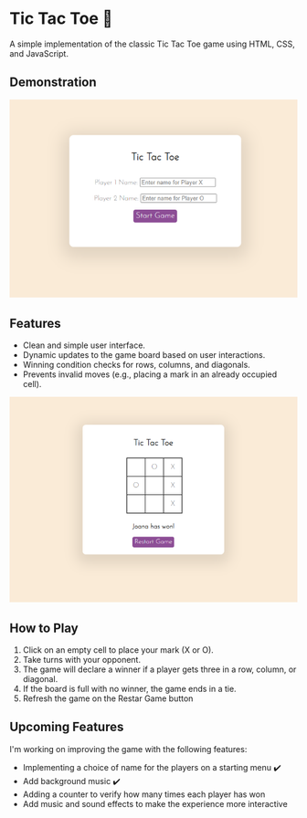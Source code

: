 # Tic Tac Toe 🎰

A simple implementation of the classic Tic Tac Toe game using HTML, CSS, and JavaScript.

## Demonstration
![Tic Tac Toe Demo](TTTStartMenu.png)

## Features

- Clean and simple user interface.
- Dynamic updates to the game board based on user interactions.
- Winning condition checks for rows, columns, and diagonals.
- Prevents invalid moves (e.g., placing a mark in an already occupied cell).

![Tic Tac Toe](TTTGame.png)

## How to Play

1. Click on an empty cell to place your mark (X or O).
2. Take turns with your opponent.
3. The game will declare a winner if a player gets three in a row, column, or diagonal.
4. If the board is full with no winner, the game ends in a tie.
5. Refresh the game on the Restar Game button

## Upcoming Features

I'm working on improving the game with the following features:

- Implementing a choice of name for the players on a starting menu ✔️
- Add background music ✔️ 
- Adding a counter to verify how many times each player has won
- Add music and sound effects to make the experience more interactive
